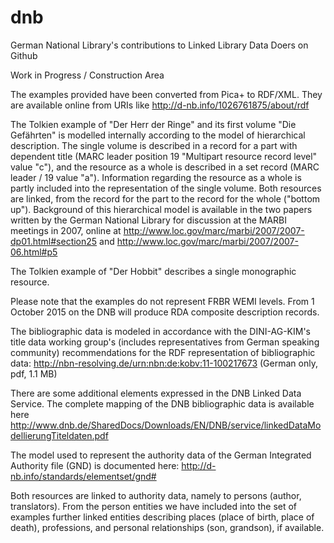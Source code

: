 # dnb
German National Library's contributions to Linked Library Data Doers on Github

Work in Progress / Construction Area

The examples provided have been converted from Pica+ to RDF/XML. They are available online from URIs like
	http://d-nb.info/1026761875/about/rdf 

The Tolkien example of "Der Herr der Ringe" and its first volume "Die Gefährten" is modelled internally according to the model of hierarchical description.  The single volume is described in a record for a part with dependent title (MARC leader position 19 "Multipart resource record level" value "c"), and the resource as a whole is described in a set record (MARC leader / 19 value "a").  Information regarding the resource as a whole is partly included into the representation of the single volume.  Both resources are linked, from the record for the part to the record for the whole ("bottom up").  Background of this hierarchical model is available in the two papers written by the German National Library for discussion at the MARBI meetings in 2007, online at
	http://www.loc.gov/marc/marbi/2007/2007-dp01.html#section25
and
	http://www.loc.gov/marc/marbi/2007/2007-06.html#p5 

The Tolkien example of "Der Hobbit" describes a single monographic resource.

Please note that the examples do not represent FRBR WEMI levels. From 1 October 2015 on the DNB will produce RDA composite description records.

The bibliographic data is modeled in accordance with the DINI-AG-KIM's title data working group's (includes representatives from German speaking community) recommendations for the RDF representation of bibliographic data:
	http://nbn-resolving.de/urn:nbn:de:kobv:11-100217673 (German only, pdf, 1.1 MB)

There are some additional elements expressed in the DNB Linked Data Service. The complete mapping of the DNB bibliographic data is available here
	http://www.dnb.de/SharedDocs/Downloads/EN/DNB/service/linkedDataModellierungTiteldaten.pdf

The model used to represent the authority data of the German Integrated Authority file (GND) is documented here:
	http://d-nb.info/standards/elementset/gnd#

Both resources are linked to authority data, namely to persons (author, translators).  From the person entities we have included into the set of examples further linked entities describing places (place of birth, place of death), professions, and personal relationships (son, grandson), if available.





